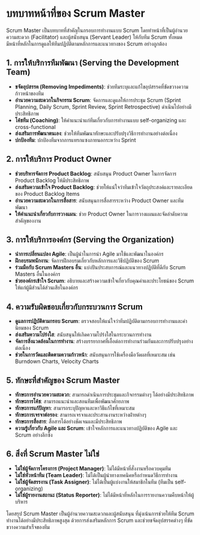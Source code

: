 # บทบาทหน้าที่ของ Scrum Master

Scrum Master เป็นบทบาทที่สำคัญในกรอบการทำงานแบบ Scrum โดยทำหน้าที่เป็นผู้อำนวยความสะดวก (Facilitator) และผู้สนับสนุน (Servant Leader) ให้กับทีม Scrum ทั้งหมด มีหน้าที่หลักในการดูแลให้ทีมปฏิบัติตามหลักการและแนวทางของ Scrum อย่างถูกต้อง

## 1. การให้บริการทีมพัฒนา (Serving the Development Team)

- **ขจัดอุปสรรค (Removing Impediments)**: ช่วยทีมระบุและแก้ไขอุปสรรคที่ขัดขวางความก้าวหน้าของทีม
- **อำนวยความสะดวกในกิจกรรม Scrum**: จัดการและดูแลให้การประชุม Scrum (Sprint Planning, Daily Scrum, Sprint Review, Sprint Retrospective) ดำเนินไปอย่างมีประสิทธิภาพ
- **โค้ชทีม (Coaching)**: ให้คำแนะนำแก่ทีมเกี่ยวกับการทำงานแบบ self-organizing และ cross-functional
- **ส่งเสริมการพัฒนาตนเอง**: ช่วยให้ทีมพัฒนาทักษะและปรับปรุงวิธีการทำงานอย่างต่อเนื่อง
- **ปกป้องทีม**: ปกป้องทีมจากการแทรกแซงภายนอกระหว่าง Sprint

## 2. การให้บริการ Product Owner

- **ช่วยบริหารจัดการ Product Backlog**: สนับสนุน Product Owner ในการจัดการ Product Backlog ให้มีประสิทธิภาพ
- **ส่งเสริมความเข้าใจ Product Backlog**: ช่วยให้แน่ใจว่าทีมเข้าใจวัตถุประสงค์และรายละเอียดของ Product Backlog Items
- **อำนวยความสะดวกในการสื่อสาร**: สนับสนุนการสื่อสารระหว่าง Product Owner และทีมพัฒนา
- **ให้คำแนะนำเกี่ยวกับการวางแผน**: ช่วย Product Owner ในการวางแผนและจัดลำดับความสำคัญของงาน

## 3. การให้บริการองค์กร (Serving the Organization)

- **นำการเปลี่ยนแปลง Agile**: เป็นผู้นำในการนำ Agile มาใช้และพัฒนาในองค์กร
- **ฝึกอบรมพนักงาน**: จัดการฝึกอบรมเกี่ยวกับหลักการและวิธีปฏิบัติของ Scrum
- **ร่วมมือกับ Scrum Masters อื่น**: แบ่งปันประสบการณ์และแนวทางปฏิบัติที่ดีกับ Scrum Masters อื่นในองค์กร
- **ช่วยองค์กรเข้าใจ Scrum**: อธิบายและสร้างความเข้าใจเกี่ยวกับคุณค่าและประโยชน์ของ Scrum ให้แก่ผู้มีส่วนได้ส่วนเสียในองค์กร

## 4. ความรับผิดชอบเกี่ยวกับกระบวนการ Scrum

- **ดูแลการปฏิบัติตามกรอบ Scrum**: ตรวจสอบให้แน่ใจว่าทีมปฏิบัติตามกรอบการทำงานและค่านิยมของ Scrum
- **ส่งเสริมความโปร่งใส**: สนับสนุนให้เกิดความโปร่งใสในกระบวนการทำงาน
- **จัดการสิ่งแวดล้อมในการทำงาน**: สร้างบรรยากาศที่เอื้อต่อการทำงานร่วมกันและการปรับปรุงอย่างต่อเนื่อง
- **ช่วยในการวัดและติดตามความก้าวหน้า**: สนับสนุนการใช้เครื่องมือวัดผลที่เหมาะสม เช่น Burndown Charts, Velocity Charts

## 5. ทักษะที่สำคัญของ Scrum Master

- **ทักษะการอำนวยความสะดวก**: สามารถดำเนินการประชุมและกิจกรรมต่างๆ ได้อย่างมีประสิทธิภาพ
- **ทักษะการโค้ช**: สามารถแนะนำและสอนทีมเพื่อพัฒนาศักยภาพ
- **ทักษะการแก้ปัญหา**: สามารถระบุปัญหาและหาวิธีแก้ไขที่เหมาะสม
- **ทักษะการเจรจาต่อรอง**: สามารถเจรจาและประสานงานระหว่างฝ่ายต่างๆ
- **ทักษะการสื่อสาร**: สื่อสารได้อย่างชัดเจนและมีประสิทธิภาพ
- **ความรู้เกี่ยวกับ Agile และ Scrum**: เข้าใจหลักการและแนวทางปฏิบัติของ Agile และ Scrum อย่างลึกซึ้ง

## 6. สิ่งที่ Scrum Master ไม่ใช่

- **ไม่ใช่ผู้จัดการโครงการ (Project Manager)**: ไม่ได้มีหน้าที่สั่งงานหรือควบคุมทีม
- **ไม่ใช่หัวหน้าทีม (Team Leader)**: ไม่ได้เป็นผู้นำทางเทคนิคหรือกำหนดวิธีการทำงาน
- **ไม่ใช่ผู้จัดสรรงาน (Task Assigner)**: ไม่ได้เป็นผู้แบ่งงานให้สมาชิกในทีม (ทีมเป็น self-organizing)
- **ไม่ใช่ผู้รายงานสถานะ (Status Reporter)**: ไม่ได้มีหน้าที่หลักในการรายงานความคืบหน้าให้ผู้บริหาร

โดยสรุป Scrum Master เป็นผู้อำนวยความสะดวกและผู้สนับสนุน ที่มุ่งเน้นการช่วยให้ทีม Scrum ทำงานได้อย่างมีประสิทธิภาพสูงสุด ด้วยการส่งเสริมหลักการ Scrum และช่วยขจัดอุปสรรคต่างๆ ที่ขัดขวางความสำเร็จของทีม